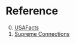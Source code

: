 # Reference

0. [USAFacts](https://usafacts.org/)
0. [Supreme Connections](https://projects.propublica.org/supreme-connections/)

